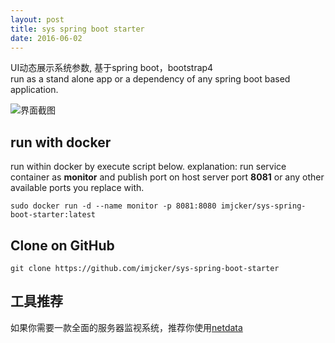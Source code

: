 ```yaml
---
layout: post  
title: sys spring boot starter  
date: 2016-06-02
---
```


UI动态展示系统参数, 基于spring boot，bootstrap4  
run as a stand alone app or a dependency of any spring boot based application.  

![界面截图](https://img-blog.csdnimg.cn/2020010921574533.gif)

## run with docker
run within docker by execute script below.
explanation: run service container as **monitor** and publish port on host server port **8081** or any other available ports you replace with. 
```shell script
sudo docker run -d --name monitor -p 8081:8080 imjcker/sys-spring-boot-starter:latest
```

## Clone on GitHub
```shell
git clone https://github.com/imjcker/sys-spring-boot-starter
```
## 工具推荐
如果你需要一款全面的服务器监视系统，推荐你使用[netdata](https://netdata.cloud)
